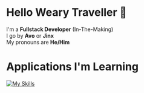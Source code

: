 # Hello Weary Traveller 👋

I'm a **Fullstack Developer** (In-The-Making)  <br>
I go by **Avo** or **Jinx**  <br>
My pronouns are **He/Him**

# Applications I'm Learning

[![My Skills](https://skillicons.dev/icons?i=py,cs,cpp,vscode,ts,html&perline=3)](https://skillicons.dev)


